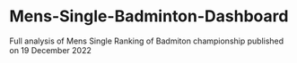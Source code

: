 # Mens-Single-Badminton-Dashboard
Full analysis of Mens Single Ranking of Badmiton championship published on 19 December 2022
